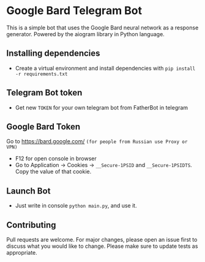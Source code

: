 # Google Bard Telegram Bot
This is a simple bot that uses the Google Bard neural network as a response generator. Powered by the aiogram library in Python language.
## Installing dependencies
- Create a virtual environment and install dependencies with `pip install -r requirements.txt`
## Telegram Bot token
- Get new `TOKEN` for your own telegram bot from FatherBot in telegram
## Google Bard Token
Go to https://bard.google.com/ `(for people from Russian use Proxy or VPN)`
- F12 for open console in browser
- Go to Application → Cookies → `__Secure-1PSID` and `__Secure-1PSIDTS`. Copy the value of that cookie.
## Launch Bot
- Just write in console `python main.py`, and use it.
## Contributing
Pull requests are welcome. For major changes, please open an issue first to discuss what you would like to change.
Please make sure to update tests as appropriate.
